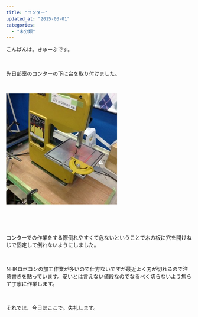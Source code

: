 ```yaml
---
title: "コンター"
updated_at: "2015-03-01"
categories: 
  - "未分類"
---
```


こんばんは。きゅーぶです。

 

先日部室のコンターの下に台を取り付けました。

 

[![コンター](images/c95f21397ad0ce861b050ec769dbd41c-e1425218165468-300x300.jpg)](http://www.fortefibre.net/blog/wp-content/uploads/2015/03/c95f21397ad0ce861b050ec769dbd41c-e1425218165468.jpg)

 

 

コンターでの作業をする際倒れやすくて危ないということで木の板に穴を開けねじで固定して倒れないようにしました。

 

NHKロボコンの加工作業が多いので仕方ないですが最近よく刃が切れるので注意書きを貼っています。安いとは言えない値段なのでなるべく切らないよう焦らず丁寧に作業します。

 

それでは、今日はここで。失礼します。
